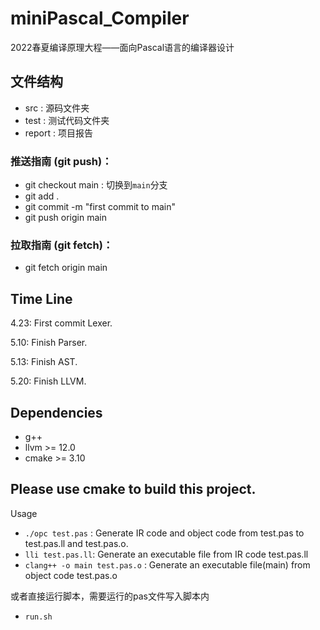 # miniPascal_Compiler
2022春夏编译原理大程——面向Pascal语言的编译器设计

## 文件结构
* src : 源码文件夹
* test : 测试代码文件夹
* report : 项目报告

### 推送指南 (git push)：
* git checkout main : 切换到`main`分支
* git add . 
* git commit -m "first commit to main"
* git push origin main

### 拉取指南 (git fetch)：

* git fetch origin main     

## Time Line
4.23: First commit Lexer.

5.10: Finish Parser.

5.13: Finish AST.

5.20: Finish LLVM.

## Dependencies
* g++
* llvm >= 12.0
* cmake >= 3.10

## Please use cmake to build this project.
Usage
* `./opc test.pas` : Generate IR code and object code from test.pas to test.pas.ll and test.pas.o.
* `lli test.pas.ll`: Generate an executable file from IR code test.pas.ll
* `clang++ -o main test.pas.o` : Generate an executable file(main) from object code test.pas.o

或者直接运行脚本，需要运行的pas文件写入脚本内
* `run.sh`